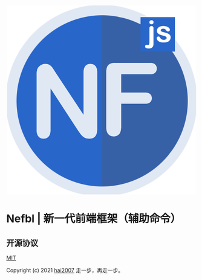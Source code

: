 <p align='center'>
    <a href='https://nefbl.github.io/api' target='_blank'>
        <img src='./logo.png'>
    </a>
</p>

# Nefbl | 新一代前端框架（辅助命令）

开源协议
---------------------------------------
[MIT](https://github.com/nefbl/cli/blob/master/LICENSE)

Copyright (c) 2021 [hai2007](https://hai2007.gitee.io/sweethome/) 走一步，再走一步。
